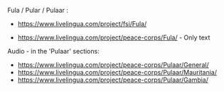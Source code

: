 
Fula / Pular / Pulaar :



 + https://www.livelingua.com/project/fsi/Fula/

 + https://www.livelingua.com/project/peace-corps/Fula/ - Only text

Audio - in the 'Pulaar' sections:

 + https://www.livelingua.com/project/peace-corps/Pulaar/General/
 + https://www.livelingua.com/project/peace-corps/Pulaar/Mauritania/
 + https://www.livelingua.com/project/peace-corps/Pulaar/Gambia/
